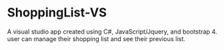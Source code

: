 # ShoppingList-VS
A visual studio app created using C#, JavaScript/Jquery, and bootstrap 4. user can manage their shopping list and see their previous list.

